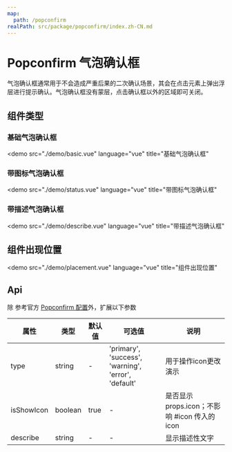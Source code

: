 ```yaml
---
map:
  path: /popconfirm
realPath: src/package/popconfirm/index.zh-CN.md
---
```


# Popconfirm 气泡确认框

气泡确认框通常用于不会造成严重后果的二次确认场景，其会在点击元素上弹出浮层进行提示确认。气泡确认框没有蒙层，点击确认框以外的区域即可关闭。

## 组件类型

### 基础气泡确认框

<demo src="./demo/basic.vue"
  language="vue"
  title="基础气泡确认框"
  >
</demo>

### 带图标气泡确认框

<demo src="./demo/status.vue"
  language="vue"
  title="带图标气泡确认框"
  >
</demo>

### 带描述气泡确认框

<demo src="./demo/describe.vue"
  language="vue"
  title="带描述气泡确认框"
  >
</demo>

## 组件出现位置

<demo src="./demo/placement.vue"
  language="vue"
  title="组件出现位置"
  >
</demo>

## Api

除 参考官方 [Popconfirm 配置](https://2x.antdv.com/components/popconfirm-cn#API)外，扩展以下参数

| 属性               | 类型                                                      | 默认值  | 可选值 | 说明                     |
| ------------------ | --------------------------------------------------------- | ------- | ------ | ------------------------ |
| type      | string                                              | -  |  'primary', 'success', 'warning', 'error', 'default'      | 用于操作icon更改演示 |
| isShowIcon      | boolean                                              |  true  |  -      | 是否显示props.icon；不影响 #icon 传入的 icon |
| describe      | string                                              | -  |  -      | 显示描述性文字 |

